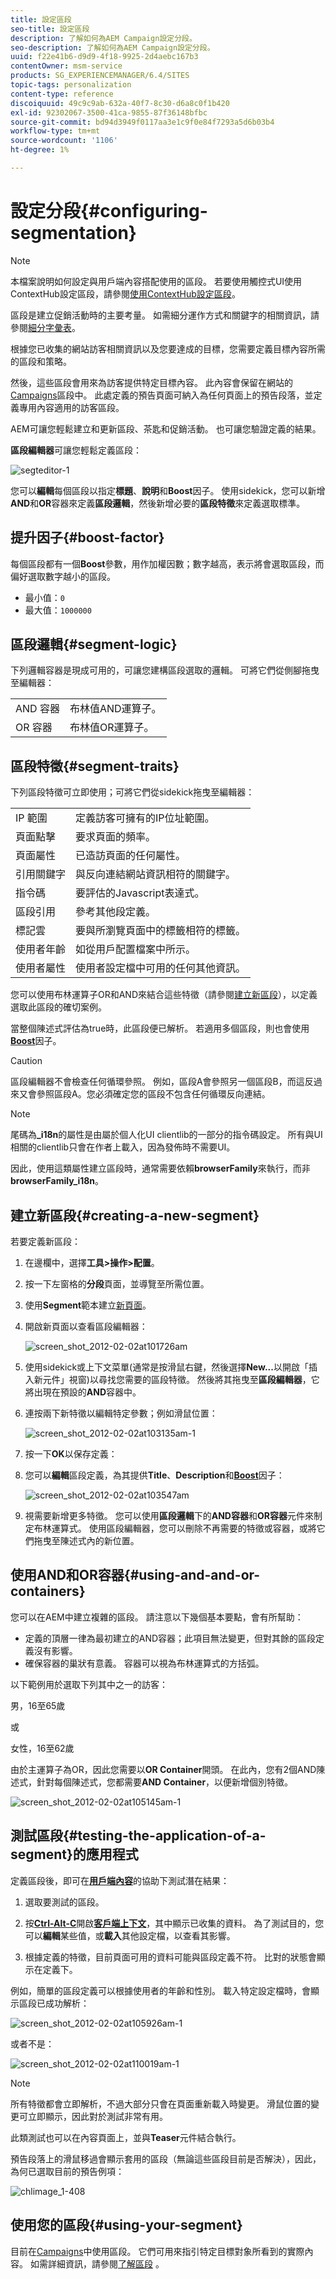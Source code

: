 ```yaml
---
title: 設定區段
seo-title: 設定區段
description: 了解如何為AEM Campaign設定分段。
seo-description: 了解如何為AEM Campaign設定分段。
uuid: f22e41b6-d9d9-4f18-9925-2d4aebc167b3
contentOwner: msm-service
products: SG_EXPERIENCEMANAGER/6.4/SITES
topic-tags: personalization
content-type: reference
discoiquuid: 49c9c9ab-632a-40f7-8c30-d6a8c0f1b420
exl-id: 92302067-3500-41ca-9855-87f36148bfbc
source-git-commit: bd94d3949f0117aa3e1c9f0e84f7293a5d6b03b4
workflow-type: tm+mt
source-wordcount: '1106'
ht-degree: 1%

---
```


# 設定分段{#configuring-segmentation}

>[!NOTE]
>
>本檔案說明如何設定與用戶端內容搭配使用的區段。 若要使用觸控式UI使用ContextHub設定區段，請參閱[使用ContextHub設定區段](/help/sites-administering/segmentation.md)。

區段是建立促銷活動時的主要考量。 如需細分運作方式和關鍵字的相關資訊，請參閱[細分字彙表](/help/sites-authoring/segmentation-overview.md)。

根據您已收集的網站訪客相關資訊以及您要達成的目標，您需要定義目標內容所需的區段和策略。

然後，這些區段會用來為訪客提供特定目標內容。 此內容會保留在網站的[Campaigns](/help/sites-authoring/personalization.md)區段中。 此處定義的預告頁面可納入為任何頁面上的預告段落，並定義專用內容適用的訪客區段。

AEM可讓您輕鬆建立和更新區段、茶匙和促銷活動。 也可讓您驗證定義的結果。

**區段編輯器**&#x200B;可讓您輕鬆定義區段：

![segteditor-1](assets/segmenteditor-1.png)

您可以&#x200B;**編輯**&#x200B;每個區段以指定&#x200B;**標題**、**說明**&#x200B;和&#x200B;**Boost**&#x200B;因子。 使用sidekick，您可以新增&#x200B;**AND**&#x200B;和&#x200B;**OR**&#x200B;容器來定義&#x200B;**區段邏輯**，然後新增必要的&#x200B;**區段特徵**&#x200B;來定義選取標準。

## 提升因子{#boost-factor}

每個區段都有一個&#x200B;**Boost**&#x200B;參數，用作加權因數；數字越高，表示將會選取區段，而偏好選取數字越小的區段。

* 最小值：`0`
* 最大值：`1000000`

## 區段邏輯{#segment-logic}

下列邏輯容器是現成可用的，可讓您建構區段選取的邏輯。 可將它們從側腳拖曳至編輯器：

<table> 
 <tbody> 
  <tr> 
   <td> AND 容器<br /> </td> 
   <td> 布林值AND運算子。<br /> </td> 
  </tr> 
  <tr> 
   <td> OR 容器<br /> </td> 
   <td> 布林值OR運算子。</td> 
  </tr> 
 </tbody> 
</table>

## 區段特徵{#segment-traits}

下列區段特徵可立即使用；可將它們從sidekick拖曳至編輯器：

<table> 
 <tbody> 
  <tr> 
   <td> IP 範圍<br /> </td> 
   <td>定義訪客可擁有的IP位址範圍。<br /> </td> 
  </tr> 
  <tr> 
   <td> 頁面點擊<br /> </td> 
   <td>要求頁面的頻率。<br /> </td> 
  </tr> 
  <tr> 
   <td> 頁面屬性<br /> </td> 
   <td>已造訪頁面的任何屬性。<br /> </td> 
  </tr> 
  <tr> 
   <td> 引用關鍵字<br /> </td> 
   <td>與反向連結網站資訊相符的關鍵字。<br /> </td> 
  </tr> 
  <tr> 
   <td> 指令碼</td> 
   <td>要評估的Javascript表達式。<br /> </td> 
  </tr> 
  <tr> 
   <td> 區段引用 <br /> </td> 
   <td>參考其他段定義。<br /> </td> 
  </tr> 
  <tr> 
   <td> 標記雲<br /> </td> 
   <td>要與所瀏覽頁面中的標籤相符的標籤。<br /> </td> 
  </tr> 
  <tr> 
   <td> 使用者年齡<br /> </td> 
   <td>如從用戶配置檔案中所示。<br /> </td> 
  </tr> 
  <tr> 
   <td> 使用者屬性<br /> </td> 
   <td>使用者設定檔中可用的任何其他資訊。 </td> 
  </tr> 
 </tbody> 
</table>

您可以使用布林運算子OR和AND來結合這些特徵（請參閱[建立新區段](#creating-a-new-segment)），以定義選取此區段的確切案例。

當整個陳述式評估為true時，此區段便已解析。 若適用多個區段，則也會使用&#x200B;**[Boost](/help/sites-administering/campaign-segmentation.md#boost-factor)**&#x200B;因子。

>[!CAUTION]
>
>區段編輯器不會檢查任何循環參照。 例如，區段A會參照另一個區段B，而這反過來又會參照區段A。您必須確定您的區段不包含任何循環反向連結。

>[!NOTE]
>
>尾碼為&#x200B;**_i18n**&#x200B;的屬性是由屬於個人化UI clientlib的一部分的指令碼設定。 所有與UI相關的clientlib只會在作者上載入，因為發佈時不需要UI。
>
>因此，使用這類屬性建立區段時，通常需要依賴&#x200B;**browserFamily**&#x200B;來執行，而非&#x200B;**browserFamily_i18n**。

## 建立新區段{#creating-a-new-segment}

若要定義新區段：

1. 在邊欄中，選擇&#x200B;**工具>操作>配置**。
1. 按一下左窗格的&#x200B;**分段**&#x200B;頁面，並導覽至所需位置。
1. 使用&#x200B;**Segment**&#x200B;範本建立[新頁面](/help/sites-authoring/managing-pages.md)。
1. 開啟新頁面以查看區段編輯器：

   ![screen_shot_2012-02-02at101726am](assets/screen_shot_2012-02-02at101726am.png)

1. 使用sidekick或上下文菜單(通常是按滑鼠右鍵，然後選擇&#x200B;**New...**&#x200B;以開啟「插入新元件」視窗)以尋找您需要的區段特徵。 然後將其拖曳至&#x200B;**區段編輯器**，它將出現在預設的&#x200B;**AND**&#x200B;容器中。
1. 連按兩下新特徵以編輯特定參數；例如滑鼠位置：

   ![screen_shot_2012-02-02at103135am-1](assets/screen_shot_2012-02-02at103135am-1.png)

1. 按一下&#x200B;**OK**&#x200B;以保存定義：
1. 您可以&#x200B;**編輯**&#x200B;區段定義，為其提供&#x200B;**Title**、**Description**&#x200B;和&#x200B;**[Boost](/help/sites-administering/campaign-segmentation.md#boost-factor)**&#x200B;因子：

   ![screen_shot_2012-02-02at103547am](assets/screen_shot_2012-02-02at103547am.png)

1. 視需要新增更多特徵。 您可以使用&#x200B;**區段邏輯**&#x200B;下的&#x200B;**AND容器**&#x200B;和&#x200B;**OR容器**&#x200B;元件來制定布林運算式。 使用區段編輯器，您可以刪除不再需要的特徵或容器，或將它們拖曳至陳述式內的新位置。

## 使用AND和OR容器{#using-and-and-or-containers}

您可以在AEM中建立複雜的區段。 請注意以下幾個基本要點，會有所幫助：

* 定義的頂層一律為最初建立的AND容器；此項目無法變更，但對其餘的區段定義沒有影響。
* 確保容器的巢狀有意義。 容器可以視為布林運算式的方括弧。

以下範例用於選取下列其中之一的訪客：

男，16至65歲

或

女性，16至62歲

由於主運算子為OR，因此您需要以&#x200B;**OR Container**&#x200B;開頭。 在此內，您有2個AND陳述式，針對每個陳述式，您都需要&#x200B;**AND Container**，以便新增個別特徵。

![screen_shot_2012-02-02at105145am-1](assets/screen_shot_2012-02-02at105145am-1.png)

## 測試區段{#testing-the-application-of-a-segment}的應用程式

定義區段後，即可在&#x200B;**[用戶端內容](/help/sites-administering/client-context.md)**&#x200B;的協助下測試潛在結果：

1. 選取要測試的區段。
1. 按&#x200B;**[Ctrl-Alt-C](/help/sites-authoring/keyboard-shortcuts.md)**&#x200B;開啟&#x200B;**[客戶端上下文](/help/sites-administering/client-context.md)**，其中顯示已收集的資料。 為了測試目的，您可以&#x200B;**編輯**&#x200B;某些值，或&#x200B;**載入**&#x200B;其他設定檔，以查看其影響。

1. 根據定義的特徵，目前頁面可用的資料可能與區段定義不符。 比對的狀態會顯示在定義下。

例如，簡單的區段定義可以根據使用者的年齡和性別。 載入特定設定檔時，會顯示區段已成功解析：

![screen_shot_2012-02-02at105926am-1](assets/screen_shot_2012-02-02at105926am-1.png)

或者不是：

![screen_shot_2012-02-02at110019am-1](assets/screen_shot_2012-02-02at110019am-1.png)

>[!NOTE]
>
>所有特徵都會立即解析，不過大部分只會在頁面重新載入時變更。 滑鼠位置的變更可立即顯示，因此對於測試非常有用。

此類測試也可以在內容頁面上，並與&#x200B;**Teaser**&#x200B;元件結合執行。

預告段落上的滑鼠移過會顯示套用的區段（無論這些區段目前是否解決），因此，為何已選取目前的預告例項：

![chlimage_1-408](assets/chlimage_1-408.png)

## 使用您的區段{#using-your-segment}

目前在[Campaigns](/help/sites-authoring/personalization.md)中使用區段。 它們可用來指引特定目標對象所看到的實際內容。 如需詳細資訊，請參閱[了解區段](/help/sites-authoring/segmentation-overview.md) 。
